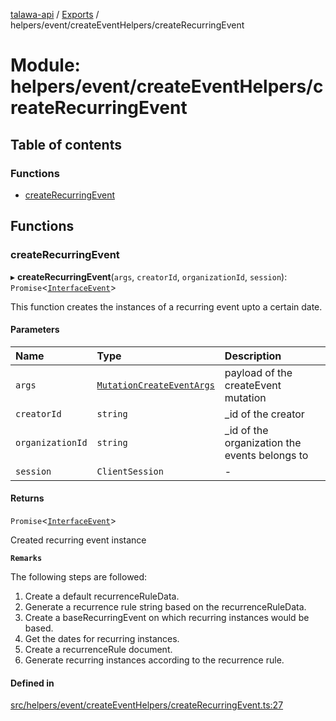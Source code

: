 [talawa-api](../README.md) / [Exports](../modules.md) / helpers/event/createEventHelpers/createRecurringEvent

# Module: helpers/event/createEventHelpers/createRecurringEvent

## Table of contents

### Functions

- [createRecurringEvent](helpers_event_createEventHelpers_createRecurringEvent.md#createrecurringevent)

## Functions

### createRecurringEvent

▸ **createRecurringEvent**(`args`, `creatorId`, `organizationId`, `session`): `Promise`\<[`InterfaceEvent`](../interfaces/models_Event.InterfaceEvent.md)\>

This function creates the instances of a recurring event upto a certain date.

#### Parameters

| Name | Type | Description |
| :------ | :------ | :------ |
| `args` | [`MutationCreateEventArgs`](types_generatedGraphQLTypes.md#mutationcreateeventargs) | payload of the createEvent mutation |
| `creatorId` | `string` | _id of the creator |
| `organizationId` | `string` | _id of the organization the events belongs to |
| `session` | `ClientSession` | - |

#### Returns

`Promise`\<[`InterfaceEvent`](../interfaces/models_Event.InterfaceEvent.md)\>

Created recurring event instance

**`Remarks`**

The following steps are followed:
1. Create a default recurrenceRuleData.
2. Generate a recurrence rule string based on the recurrenceRuleData.
3. Create a baseRecurringEvent on which recurring instances would be based.
4. Get the dates for recurring instances.
5. Create a recurrenceRule document.
6. Generate recurring instances according to the recurrence rule.

#### Defined in

[src/helpers/event/createEventHelpers/createRecurringEvent.ts:27](https://github.com/PalisadoesFoundation/talawa-api/blob/d38198a/src/helpers/event/createEventHelpers/createRecurringEvent.ts#L27)
